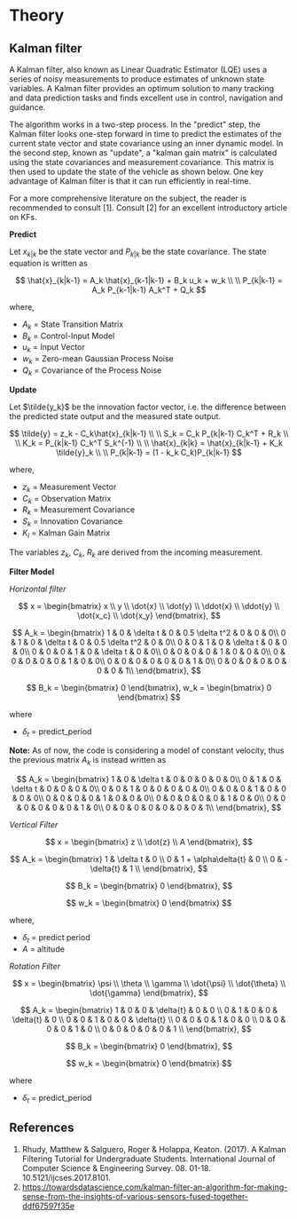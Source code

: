 # Theory

## Kalman filter

A Kalman filter, also known as Linear Quadratic Estimator (LQE) uses a series of noisy measurements to produce estimates of unknown state variables. A Kalman filter provides an optimum solution to many tracking and data prediction tasks and finds excellent use in control, navigation and guidance.

The algorithm works in a two-step process. In the "predict" step, the Kalman filter looks one-step forward in time to predict the estimates of the current state vector and state covariance using an inner dynamic model. In the second step, known as "update", a "kalman gain matrix" is calculated using the state covariances and measurement covariance. This matrix is then used to update the state of the vehicle as shown below. One key advantage of Kalman filter is that it can run efficiently in real-time.

For a more comprehensive literature on the subject, the reader is recommended to consult [1]. Consult [2] for an excellent introductory article on KFs.

**Predict**

Let $x_{k|k}$ be the state vector and $P_{k|k}$ be the state covariance. The state equation is written as


$$
\hat{x}_{k|k-1} = A_k \hat{x}_{k-1|k-1} + B_k  u_k + w_k \\ \\
P_{k|k-1} = A_k P_{k-1|k-1} A_k^T + Q_k
$$


where,

- $A_k$ = State Transition Matrix
- $B_k$ = Control-Input Model
- $u_k$ = Input Vector
- $w_k$ = Zero-mean Gaussian Process Noise
- $Q_k$ = Covariance of the Process Noise

**Update**

Let $\tilde{y_k}$ be the innovation factor vector, i.e. the difference between the predicted state output and the measured state output.

$$
\tilde{y} = z_k - C_k\hat{x}_{k|k-1} \\ \\
S_k = C_k P_{k|k-1} C_k^T + R_k \\ \\
K_k = P_{k|k-1} C_k^T S_k^{-1} \\ \\
\hat{x}_{k|k} = \hat{x}_{k|k-1} + K_k \tilde{y}_k \\ \\
P_{k|k-1} = (1 - k_k C_k)P_{k|k-1}
$$


where,

- $z_k$ = Measurement Vector
- $C_k$ = Observation Matrix
- $R_k$ = Measurement Covariance
- $S_k$ = Innovation Covariance
- $K_l$ = Kalman Gain Matrix

The variables $z_k$, $C_k$, $R_k$ are derived from the incoming measurement.

**Filter Model**

*Horizontal filter*

$$
x = \begin{bmatrix} x \\ y \\ \dot{x} \\ \dot{y} \\ \ddot{x} \\ \ddot{y} \\ \dot{x_c} \\ \dot{x_y} \end{bmatrix}, 
$$

$$
A_k =
\begin{bmatrix}
1 & 0 & \delta t & 0 & 0.5 \delta t^2 & 0 & 0 & 0\\
0 & 1 & 0 & \delta t & 0 & 0.5 \delta t^2 & 0 & 0\\
0 & 0 & 1 & 0 & \delta t & 0 & 0 & 0\\
0 & 0 & 0 & 1 & 0 & \delta t & 0 & 0\\
0 & 0 & 0 & 0 & 1  & 0 & 0 & 0\\
0 & 0 & 0 & 0 & 0  & 1 & 0 & 0\\
0 & 0 & 0 & 0 & 0  & 0 & 1 & 0\\
0 & 0 & 0 & 0 & 0  & 0 & 0 & 1\\
\end{bmatrix}, 
$$

$$
B_k = \begin{bmatrix} 0 \end{bmatrix}, w_k = \begin{bmatrix} 0 \end{bmatrix}
$$

where

- $\delta_t$ = predict_period

**Note:** As of now, the code is considering a model of constant velocity, thus the previous matrix $A_k$ is instead written as

$$
A_k =
\begin{bmatrix}
1 & 0 & \delta t & 0 & 0 & 0 & 0 & 0\\
0 & 1 & 0 & \delta t & 0 & 0 & 0 & 0\\
0 & 0 & 1 & 0 & 0 & 0 & 0 & 0\\
0 & 0 & 0 & 1 & 0 & 0 & 0 & 0\\
0 & 0 & 0 & 0 & 1  & 0 & 0 & 0\\
0 & 0 & 0 & 0 & 0  & 1 & 0 & 0\\
0 & 0 & 0 & 0 & 0  & 0 & 1 & 0\\
0 & 0 & 0 & 0 & 0  & 0 & 0 & 1\\
\end{bmatrix}, 
$$

*Vertical Filter*

$$
x = \begin{bmatrix} z \\ \dot{z} \\ A \end{bmatrix}, 
$$

$$
A_k = \begin{bmatrix}
1 & \delta t & 0 \\
0 & 1 + \alpha\delta{t} & 0 \\
0 & -\delta{t} & 1 \\
\end{bmatrix}, 
$$

$$
B_k = \begin{bmatrix} 0 \end{bmatrix}, 
$$

$$
w_k = \begin{bmatrix} 0 \end{bmatrix}
$$

where,

- $\delta_t$ = predict period
- $A$ = altitude

*Rotation Filter*

$$
x = \begin{bmatrix} \psi \\ \theta \\ \gamma \\ \dot{\psi} \\ \dot{\theta} \\ \dot{\gamma} \end{bmatrix}, 
$$

$$
A_k = \begin{bmatrix}
1 & 0 & 0 & \delta{t} & 0 & 0 \\
0 & 1 & 0 & 0 & \delta{t} & 0 \\
0 & 0 & 1 & 0 & 0  & \delta{t} \\
0 & 0 & 0 & 1 & 0  & 0  \\
0 & 0 & 0 & 0 & 1  & 0 \\
0 & 0 & 0 & 0 & 0  & 1 \\
\end{bmatrix}, 
$$

$$
B_k = \begin{bmatrix} 0 \end{bmatrix}, 
$$

$$
w_k = \begin{bmatrix} 0 \end{bmatrix}
$$

where

- $\delta_t$ = predict_period

## References

1. Rhudy, Matthew & Salguero, Roger & Holappa, Keaton. (2017). A Kalman Filtering Tutorial for Undergraduate Students. International Journal of Computer Science & Engineering Survey. 08. 01-18. 10.5121/ijcses.2017.8101.
2. https://towardsdatascience.com/kalman-filter-an-algorithm-for-making-sense-from-the-insights-of-various-sensors-fused-together-ddf67597f35e